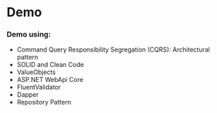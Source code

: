 # Demo

### Demo using: 
- Command Query Responsibility Segregation (CQRS): Architectural pattern
- SOLID and Clean Code
- ValueObjects
- ASP.NET WebApi Core
- FluentValidator
- Dapper
- Repository Pattern
